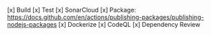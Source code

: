 [x] Build
[x] Test
[x] SonarCloud
[x] Package: https://docs.github.com/en/actions/publishing-packages/publishing-nodejs-packages
[x] Dockerize
[x] CodeQL
[x] Dependency Review

